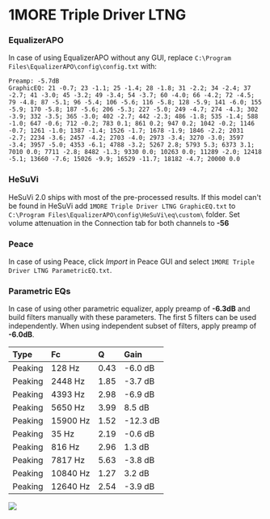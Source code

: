 # 1MORE Triple Driver LTNG

### EqualizerAPO
In case of using EqualizerAPO without any GUI, replace `C:\Program Files\EqualizerAPO\config\config.txt`
with:
```
Preamp: -5.7dB
GraphicEQ: 21 -0.7; 23 -1.1; 25 -1.4; 28 -1.8; 31 -2.2; 34 -2.4; 37 -2.7; 41 -3.0; 45 -3.2; 49 -3.4; 54 -3.7; 60 -4.0; 66 -4.2; 72 -4.5; 79 -4.8; 87 -5.1; 96 -5.4; 106 -5.6; 116 -5.8; 128 -5.9; 141 -6.0; 155 -5.9; 170 -5.8; 187 -5.6; 206 -5.3; 227 -5.0; 249 -4.7; 274 -4.3; 302 -3.9; 332 -3.5; 365 -3.0; 402 -2.7; 442 -2.3; 486 -1.8; 535 -1.4; 588 -1.0; 647 -0.6; 712 -0.2; 783 0.1; 861 0.2; 947 0.2; 1042 -0.2; 1146 -0.7; 1261 -1.0; 1387 -1.4; 1526 -1.7; 1678 -1.9; 1846 -2.2; 2031 -2.7; 2234 -3.6; 2457 -4.2; 2703 -4.0; 2973 -3.4; 3270 -3.0; 3597 -3.4; 3957 -5.0; 4353 -6.1; 4788 -3.2; 5267 2.8; 5793 5.3; 6373 3.1; 7010 0.0; 7711 -2.8; 8482 -1.3; 9330 0.0; 10263 0.0; 11289 -2.0; 12418 -5.1; 13660 -7.6; 15026 -9.9; 16529 -11.7; 18182 -4.7; 20000 0.0
```

### HeSuVi
HeSuVi 2.0 ships with most of the pre-processed results. If this model can't be found in HeSuVi add
`1MORE Triple Driver LTNG GraphicEQ.txt` to `C:\Program Files\EqualizerAPO\config\HeSuVi\eq\custom\` folder.
Set volume attenuation in the Connection tab for both channels to **-56**

### Peace
In case of using Peace, click *Import* in Peace GUI and select `1MORE Triple Driver LTNG ParametricEQ.txt`.

### Parametric EQs
In case of using other parametric equalizer, apply preamp of **-6.3dB** and build filters manually
with these parameters. The first 5 filters can be used independently.
When using independent subset of filters, apply preamp of **-6.0dB**.

| Type    | Fc       |    Q | Gain     |
|:--------|:---------|:-----|:---------|
| Peaking | 128 Hz   | 0.43 | -6.0 dB  |
| Peaking | 2448 Hz  | 1.85 | -3.7 dB  |
| Peaking | 4393 Hz  | 2.98 | -6.9 dB  |
| Peaking | 5650 Hz  | 3.99 | 8.5 dB   |
| Peaking | 15900 Hz | 1.52 | -12.3 dB |
| Peaking | 35 Hz    | 2.19 | -0.6 dB  |
| Peaking | 816 Hz   | 2.96 | 1.3 dB   |
| Peaking | 7817 Hz  | 5.63 | -3.8 dB  |
| Peaking | 10840 Hz | 1.27 | 3.2 dB   |
| Peaking | 12640 Hz | 2.54 | -3.9 dB  |

![](https://raw.githubusercontent.com/jaakkopasanen/AutoEq/master/results/oratory1990/usound/1MORE%20Triple%20Driver%20LTNG/1MORE%20Triple%20Driver%20LTNG.png)